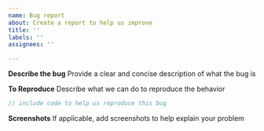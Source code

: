 ```yaml
---
name: Bug report
about: Create a report to help us improve
title: ''
labels: ''
assignees: ''

---
```


**Describe the bug**
Provide a clear and concise description of what the bug is

**To Reproduce**
Describe what we can do to reproduce the behavior

```cs
// include code to help us reproduce this bug
```

**Screenshots**
If applicable, add screenshots to help explain your problem
